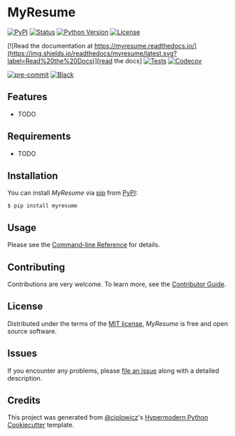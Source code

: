 # MyResume

[![PyPI](https://img.shields.io/pypi/v/myresume.svg)][pypi_]
[![Status](https://img.shields.io/pypi/status/myresume.svg)][status]
[![Python Version](https://img.shields.io/pypi/pyversions/myresume)][python version]
[![License](https://img.shields.io/pypi/l/myresume)][license]

[![Read the documentation at https://myresume.readthedocs.io/](https://img.shields.io/readthedocs/myresume/latest.svg?label=Read%20the%20Docs)][read the docs]
[![Tests](https://github.com/56kyle/myresume/workflows/Tests/badge.svg)][tests]
[![Codecov](https://codecov.io/gh/56kyle/myresume/branch/main/graph/badge.svg)][codecov]

[![pre-commit](https://img.shields.io/badge/pre--commit-enabled-brightgreen?logo=pre-commit&logoColor=white)][pre-commit]
[![Black](https://img.shields.io/badge/code%20style-black-000000.svg)][black]

[pypi_]: https://pypi.org/project/myresume/
[status]: https://pypi.org/project/myresume/
[python version]: https://pypi.org/project/myresume
[read the docs]: https://myresume.readthedocs.io/
[tests]: https://github.com/56kyle/myresume/actions?workflow=Tests
[codecov]: https://app.codecov.io/gh/56kyle/myresume
[pre-commit]: https://github.com/pre-commit/pre-commit
[black]: https://github.com/psf/black

## Features

- TODO

## Requirements

- TODO

## Installation

You can install _MyResume_ via [pip] from [PyPI]:

```console
$ pip install myresume
```

## Usage

Please see the [Command-line Reference] for details.

## Contributing

Contributions are very welcome.
To learn more, see the [Contributor Guide].

## License

Distributed under the terms of the [MIT license][license],
_MyResume_ is free and open source software.

## Issues

If you encounter any problems,
please [file an issue] along with a detailed description.

## Credits

This project was generated from [@cjolowicz]'s [Hypermodern Python Cookiecutter] template.

[@cjolowicz]: https://github.com/cjolowicz
[pypi]: https://pypi.org/
[hypermodern python cookiecutter]: https://github.com/cjolowicz/cookiecutter-hypermodern-python
[file an issue]: https://github.com/56kyle/myresume/issues
[pip]: https://pip.pypa.io/

<!-- github-only -->

[license]: https://github.com/56kyle/myresume/blob/main/LICENSE
[contributor guide]: https://github.com/56kyle/myresume/blob/main/CONTRIBUTING.md
[command-line reference]: https://myresume.readthedocs.io/en/latest/usage.html
